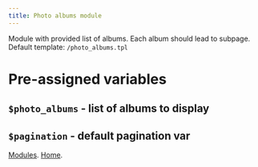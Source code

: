 ```yaml
---
title: Photo albums module
---
```


Module with provided list of albums. Each album should lead to subpage.
Default template: `/photo_albums.tpl`

# Pre-assigned variables

## `$photo_albums` - list of albums to display


## `$pagination` - default pagination var


[Modules](modules.md).
[Home](index.md).
